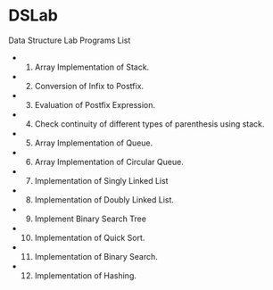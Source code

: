 # DSLab

Data Structure Lab Programs List

- 01. Array Implementation of Stack.
- 02. Conversion of Infix to Postfix.
- 03. Evaluation of Postfix Expression.
- 04. Check continuity of different types of parenthesis using stack.
- 05. Array Implementation of Queue.
- 06. Array Implementation of Circular Queue.
- 07. Implementation of Singly Linked List
- 08. Implementation of Doubly Linked List.
- 09. Implement Binary Search Tree
- 10. Implementation of Quick Sort.
- 11. Implementation of Binary Search.
- 12. Implementation of Hashing.